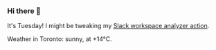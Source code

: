 ### Hi there :wave:

It's Tuesday! I might be tweaking my [Slack workspace analyzer action](https://github.com/bewuethr/slack-analyzer).

Weather in Toronto: sunny, at +14°C.
